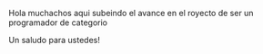 Hola muchachos aqui subeindo el avance en el royecto de ser un programador de categorio 

Un saludo para ustedes!
